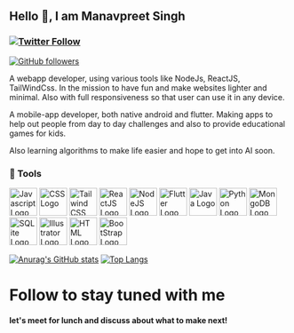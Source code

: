 ###
## Hello 👋, I am Manavpreet Singh

### [![Twitter Follow](https://img.shields.io/twitter/follow/Manavpreeet?label=Follow%20me%20here%21&style=social)](https://twitter.com/Manavpreeet)  
[![GitHub followers](https://img.shields.io/github/followers/Manavpreeet?label=Follow%20me&style=social)](https://github.com/Manavpreeet)

A webapp developer, using various tools like NodeJs, ReactJS, TailWindCss. In the mission to have fun and make websites lighter and minimal. Also with full responsiveness so that user can use it in any device.

A mobile-app developer, both native android and flutter. Making apps to help out people from day to day challenges and also to provide educational games for kids.

Also learning algorithms to make life easier and hope to get into AI soon.


### 🧰 Tools
<img src="https://cdn.worldvectorlogo.com/logos/logo-javascript.svg" alt="Javascript Logo"  width="50" height="50"/>   <img src="https://cdn.worldvectorlogo.com/logos/css-5.svg" alt="CSS Logo"  width="50" height="50"/>   <img src="https://cdn.worldvectorlogo.com/logos/tailwindcss.svg" alt="Tailwind CSS Logo"  width="50" height="50"/>   <img src="https://cdn.worldvectorlogo.com/logos/react-2.svg" alt="ReactJS Logo"  width="50" height="50"/>   <img src="https://cdn.worldvectorlogo.com/logos/nodejs-icon.svg" alt="NodeJS Logo"  width="50" height="50"/>   <img src="https://cdn.worldvectorlogo.com/logos/flutter.svg" alt="Flutter Logo"  width="50" height="50"/>   <img src="https://cdn.worldvectorlogo.com/logos/java-4.svg" alt="Java Logo"  width="50" height="50"/>   <img src="https://cdn.worldvectorlogo.com/logos/python-5.svg" alt="Python Logo"  width="50" height="50"/>   <img src="https://cdn.worldvectorlogo.com/logos/mongodb.svg" alt="MongoDB Logo"  width="50" height="50"/>   <img src="https://cdn.worldvectorlogo.com/logos/sqlite.svg" alt="SQLite Logo"  width="50" height="50"/>   <img src="https://cdn.worldvectorlogo.com/logos/adobe-illustrator-cc.svg" alt="Illustrator Logo"  width="50" height="50"/>   <img src="https://cdn.worldvectorlogo.com/logos/html5.svg" alt="HTML Logo"  width="50" height="50"/>   <img src="https://cdn.worldvectorlogo.com/logos/bootstrap-4.svg" alt="BootStrap Logo"  width="50" height="50"/>


[![Anurag's GitHub stats](https://github-readme-stats.vercel.app/api?username=Manavpreeet&show_icons=true&theme=radical)](https://github.com/anuraghazra/github-readme-stats) [![Top Langs](https://github-readme-stats.vercel.app/api/top-langs/?username=Manavpreeet&layout=compact&show_icons=true&theme=radical)](https://github.com/anuraghazra/github-readme-stats)

# Follow to stay tuned with me 
#### let's meet for lunch and discuss about what to make next!
<!--
**Manavpreeet/Manavpreeet** is a ✨ _special_ ✨ repository because its `README.md` (this file) appears on your GitHub profile.

Here are some ideas to get you started:


- 🌱 I’m currently learning ...
- 👯 I’m looking to collaborate on ...
- 🤔 I’m looking for help with ...
- 💬 Ask me about ...
- 📫 How to reach me: ...
- 😄 Pronouns: ...
- ⚡ Fun fact: ...
